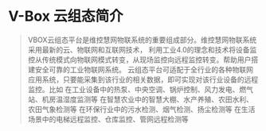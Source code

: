 # V-Box 云组态简介

> VBOX云组态平台是维控慧网物联系统的重要组成部分。维控慧网物联系统采用最新的云、物联网和互联网技术，
利用工业4.0的理念和技术将设备监控从传统模式向物联网模式转变，从现场监控向远程监控转变。帮助用户搭建安全可靠的工业物联网系统。
云组态平台可适配于全行业的各种物联网应用系统，只要能采集到该行业的相关数据，即可实现对该行业设备的远程监控。比如
在工业设备中的热泵、中央空调、锅炉控制、风力发电、燃气站、机房温湿度监测等
在智慧农业中的智慧大棚、水产养殖、农田水利、农田气象检测等
在环保行业中的污水检测、烟气检测、扬尘检测等
在生活场景中的电梯远程监控、仓库监控、管网远程检测等


